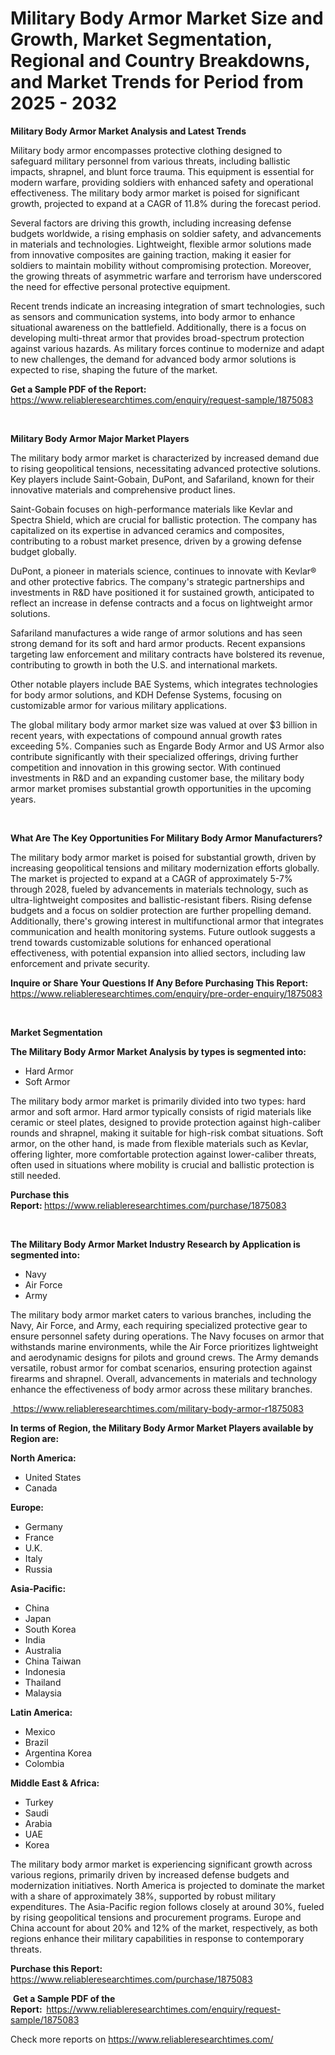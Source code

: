 <p><h1>Military Body Armor Market Size and Growth, Market Segmentation, Regional and Country Breakdowns, and Market Trends for Period from 2025 -  2032</h1></p><p><strong>Military Body Armor Market Analysis and Latest Trends</strong></p>
<p><p>Military body armor encompasses protective clothing designed to safeguard military personnel from various threats, including ballistic impacts, shrapnel, and blunt force trauma. This equipment is essential for modern warfare, providing soldiers with enhanced safety and operational effectiveness. The military body armor market is poised for significant growth, projected to expand at a CAGR of 11.8% during the forecast period. </p><p>Several factors are driving this growth, including increasing defense budgets worldwide, a rising emphasis on soldier safety, and advancements in materials and technologies. Lightweight, flexible armor solutions made from innovative composites are gaining traction, making it easier for soldiers to maintain mobility without compromising protection. Moreover, the growing threats of asymmetric warfare and terrorism have underscored the need for effective personal protective equipment. </p><p>Recent trends indicate an increasing integration of smart technologies, such as sensors and communication systems, into body armor to enhance situational awareness on the battlefield. Additionally, there is a focus on developing multi-threat armor that provides broad-spectrum protection against various hazards. As military forces continue to modernize and adapt to new challenges, the demand for advanced body armor solutions is expected to rise, shaping the future of the market.</p></p>
<p><strong>Get a Sample PDF of the Report:&nbsp;</strong> <a href="https://www.reliableresearchtimes.com/enquiry/request-sample/1875083?utm_campaign=3219&utm_medium=2&utm_source=Github&utm_content=ia&utm_term=04042025&utm_id=military-body-armor">https://www.reliableresearchtimes.com/enquiry/request-sample/1875083</a></p>
<p>&nbsp;</p>
<p><strong>Military Body Armor Major Market Players</strong></p>
<p><p>The military body armor market is characterized by increased demand due to rising geopolitical tensions, necessitating advanced protective solutions. Key players include Saint-Gobain, DuPont, and Safariland, known for their innovative materials and comprehensive product lines. </p><p>Saint-Gobain focuses on high-performance materials like Kevlar and Spectra Shield, which are crucial for ballistic protection. The company has capitalized on its expertise in advanced ceramics and composites, contributing to a robust market presence, driven by a growing defense budget globally. </p><p>DuPont, a pioneer in materials science, continues to innovate with Kevlar® and other protective fabrics. The company's strategic partnerships and investments in R&D have positioned it for sustained growth, anticipated to reflect an increase in defense contracts and a focus on lightweight armor solutions.</p><p>Safariland manufactures a wide range of armor solutions and has seen strong demand for its soft and hard armor products. Recent expansions targeting law enforcement and military contracts have bolstered its revenue, contributing to growth in both the U.S. and international markets.</p><p>Other notable players include BAE Systems, which integrates technologies for body armor solutions, and KDH Defense Systems, focusing on customizable armor for various military applications. </p><p>The global military body armor market size was valued at over $3 billion in recent years, with expectations of compound annual growth rates exceeding 5%. Companies such as Engarde Body Armor and US Armor also contribute significantly with their specialized offerings, driving further competition and innovation in this growing sector. With continued investments in R&D and an expanding customer base, the military body armor market promises substantial growth opportunities in the upcoming years.</p></p>
<p>&nbsp;</p>
<p><strong>What Are The Key Opportunities For Military Body Armor Manufacturers?</strong></p>
<p><p>The military body armor market is poised for substantial growth, driven by increasing geopolitical tensions and military modernization efforts globally. The market is projected to expand at a CAGR of approximately 5-7% through 2028, fueled by advancements in materials technology, such as ultra-lightweight composites and ballistic-resistant fibers. Rising defense budgets and a focus on soldier protection are further propelling demand. Additionally, there's growing interest in multifunctional armor that integrates communication and health monitoring systems. Future outlook suggests a trend towards customizable solutions for enhanced operational effectiveness, with potential expansion into allied sectors, including law enforcement and private security.</p></p>
<p><strong>Inquire or Share Your Questions If Any Before Purchasing This Report:</strong> <a href="https://www.reliableresearchtimes.com/enquiry/pre-order-enquiry/1875083?utm_campaign=3219&utm_medium=2&utm_source=Github&utm_content=ia&utm_term=04042025&utm_id=military-body-armor">https://www.reliableresearchtimes.com/enquiry/pre-order-enquiry/1875083</a></p>
<p>&nbsp;</p>
<p><strong>Market Segmentation</strong></p>
<p><strong>The Military Body Armor Market Analysis by types is segmented into:</strong></p>
<p><ul><li>Hard Armor</li><li>Soft Armor</li></ul></p>
<p><p>The military body armor market is primarily divided into two types: hard armor and soft armor. Hard armor typically consists of rigid materials like ceramic or steel plates, designed to provide protection against high-caliber rounds and shrapnel, making it suitable for high-risk combat situations. Soft armor, on the other hand, is made from flexible materials such as Kevlar, offering lighter, more comfortable protection against lower-caliber threats, often used in situations where mobility is crucial and ballistic protection is still needed.</p></p>
<p><strong>Purchase this Report:&nbsp;</strong><a href="https://www.reliableresearchtimes.com/purchase/1875083?utm_campaign=3219&utm_medium=2&utm_source=Github&utm_content=ia&utm_term=04042025&utm_id=military-body-armor">https://www.reliableresearchtimes.com/purchase/1875083</a></p>
<p>&nbsp;</p>
<p><strong>The Military Body Armor Market Industry Research by Application is segmented into:</strong></p>
<p><ul><li>Navy</li><li>Air Force</li><li>Army</li></ul></p>
<p><p>The military body armor market caters to various branches, including the Navy, Air Force, and Army, each requiring specialized protective gear to ensure personnel safety during operations. The Navy focuses on armor that withstands marine environments, while the Air Force prioritizes lightweight and aerodynamic designs for pilots and ground crews. The Army demands versatile, robust armor for combat scenarios, ensuring protection against firearms and shrapnel. Overall, advancements in materials and technology enhance the effectiveness of body armor across these military branches.</p></p>
<p><a href="https://www.reliableresearchtimes.com/military-body-armor-r1875083?utm_campaign=3219&utm_medium=2&utm_source=Github&utm_content=ia&utm_term=04042025&utm_id=military-body-armor">&nbsp;https://www.reliableresearchtimes.com/military-body-armor-r1875083</a></p>
<p><strong>In terms of Region, the Military Body Armor Market Players available by Region are:</strong></p>
<p>
    <p> <strong> North America: </strong>
        <ul>
            <li>United States</li>
            <li>Canada</li>
        </ul>
        </p> 
    <p> <strong> Europe: </strong>
        <ul>
            <li>Germany</li>
            <li>France</li>
            <li>U.K.</li>
            <li>Italy</li>
            <li>Russia</li>
        </ul>
        </p> 
    <p> <strong> Asia-Pacific: </strong>
        <ul>
            <li>China</li>
            <li>Japan</li>
            <li>South Korea</li>
            <li>India</li>
            <li>Australia</li>
            <li>China Taiwan</li>
            <li>Indonesia</li>
            <li>Thailand</li>
            <li>Malaysia</li>
        </ul>
        </p> 
    <p> <strong> Latin America: </strong>
        <ul>
            <li>Mexico</li>
            <li>Brazil</li>
            <li>Argentina Korea</li>
            <li>Colombia</li>
        </ul>
        </p> 
    <p> <strong> Middle East & Africa: </strong>
        <ul>
            <li>Turkey</li>
            <li>Saudi</li>
            <li>Arabia</li>
            <li>UAE</li>
            <li>Korea</li>
        </ul>
    </p>
    </p>
<p><p>The military body armor market is experiencing significant growth across various regions, primarily driven by increased defense budgets and modernization initiatives. North America is projected to dominate the market with a share of approximately 38%, supported by robust military expenditures. The Asia-Pacific region follows closely at around 30%, fueled by rising geopolitical tensions and procurement programs. Europe and China account for about 20% and 12% of the market, respectively, as both regions enhance their military capabilities in response to contemporary threats.</p></p>
<p><strong>Purchase this Report: </strong><a href="https://www.reliableresearchtimes.com/purchase/1875083?utm_campaign=3219&utm_medium=2&utm_source=Github&utm_content=ia&utm_term=04042025&utm_id=military-body-armor">https://www.reliableresearchtimes.com/purchase/1875083</a></p>
<p>&nbsp;<strong>Get a Sample PDF of the Report:&nbsp;&nbsp;</strong><a href="https://www.reliableresearchtimes.com/enquiry/request-sample/1875083?utm_campaign=3219&utm_medium=2&utm_source=Github&utm_content=ia&utm_term=04042025&utm_id=military-body-armor">https://www.reliableresearchtimes.com/enquiry/request-sample/1875083</a></p>
<p><strong></strong></p>
<p>Check more reports on <a href="https://www.reliableresearchtimes.com/?utm_campaign=3219&utm_medium=2&utm_source=Github&utm_content=ia&utm_term=04042025&utm_id=military-body-armor">https://www.reliableresearchtimes.com/</a></p>
